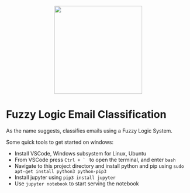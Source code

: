 <p align="center"><img width="240" src="https://i.imgur.com/BEJpU4k.png"></p>

# Fuzzy Logic Email Classification

As the name suggests, classifies emails using a Fuzzy Logic System.

Some quick tools to get started on windows:

  - Install VSCode, Windows subsystem for Linux, Ubuntu
  - From VSCode press ```Ctrl + ` ``` to open the terminal, and enter ```bash```
  - Navigate to this project directory and install python and pip using ```sudo apt-get install python3 python-pip3```
  - Install jupyter using ```pip3 install jupyter```
  - Use ```jupyter notebook``` to start serving the notebook
